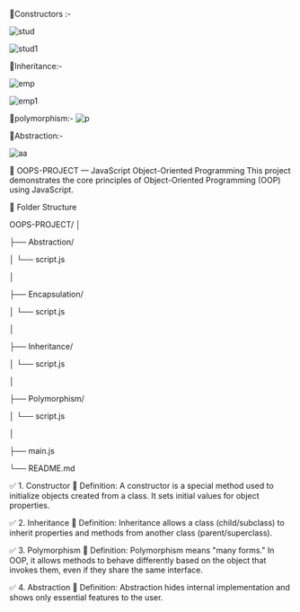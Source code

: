📌Constructors :-

![stud](https://github.com/user-attachments/assets/99a8af06-8f67-4ac1-aeeb-51168742324c)


![stud1](https://github.com/user-attachments/assets/a341a690-413d-4c96-b0f4-f694e94d7249)




📌Inheritance:- 

![emp](https://github.com/user-attachments/assets/b4fe9c27-75bb-42ba-972a-1919be9e5def)

![emp1](https://github.com/user-attachments/assets/02aed026-a83e-4988-8c3d-028ba8d0f6d0)


	
📌polymorphism:-
![p](https://github.com/user-attachments/assets/46e131c3-85ae-471c-826d-ec99e2fc6604)



📌Abstraction:-


![aa](https://github.com/user-attachments/assets/80f762ae-b6d7-4e09-8f52-fe5d65ff1943)



📘 OOPS-PROJECT — JavaScript Object-Oriented Programming
This project demonstrates the core principles of Object-Oriented Programming (OOP) using JavaScript.



📁 Folder Structure

OOPS-PROJECT/
│


├── Abstraction/

│   └── script.js

│

├── Encapsulation/

│   └── script.js

│

├── Inheritance/

│   └── script.js

│

├── Polymorphism/

│   └── script.js

│

├── main.js                 

└── README.md               


✅ 1. Constructor
🔹 Definition:
A constructor is a special method used to initialize objects created from a class. It sets initial values for object properties.



✅ 2. Inheritance
🔹 Definition:
Inheritance allows a class (child/subclass) to inherit properties and methods from another class (parent/superclass).


✅ 3. Polymorphism
🔹 Definition:
Polymorphism means "many forms." In OOP, it allows methods to behave differently based on the object that invokes them, even if they share the same interface.



✅ 4. Abstraction
🔹 Definition:
Abstraction hides internal implementation and shows only essential features to the user.
